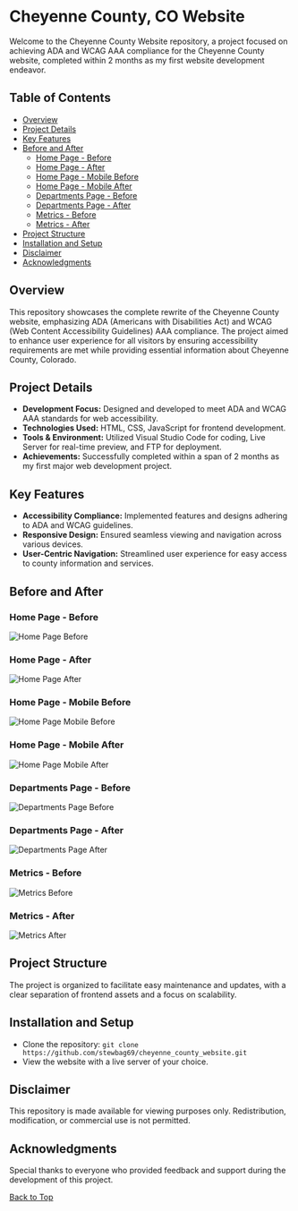 <a id="top"></a>

# Cheyenne County, CO Website
Welcome to the Cheyenne County Website repository, a project focused on achieving ADA and WCAG AAA compliance for the Cheyenne County website, completed within 2 months as my first website development endeavor.

## Table of Contents
- [Overview](#overview)
- [Project Details](#project-details)
- [Key Features](#key-features)
- [Before and After](#before-and-after)
  - [Home Page - Before](#home-page---before)
  - [Home Page - After](#home-page---after)
  - [Home Page - Mobile Before](#home-page---mobile-before)
  - [Home Page - Mobile After](#home-page---mobile-after)
  - [Departments Page - Before](#departments-page---before)
  - [Departments Page - After](#departments-page---after)
  - [Metrics - Before](#metrics---before)
  - [Metrics - After](#metrics---after)
- [Project Structure](#project-structure)
- [Installation and Setup](#installation-and-setup)
- [Disclaimer](#disclaimer)
- [Acknowledgments](#acknowledgments)

## Overview
This repository showcases the complete rewrite of the Cheyenne County website, emphasizing ADA (Americans with Disabilities Act) and WCAG (Web Content Accessibility Guidelines) AAA compliance. The project aimed to enhance user experience for all visitors by ensuring accessibility requirements are met while providing essential information about Cheyenne County, Colorado.

## Project Details
- **Development Focus:** Designed and developed to meet ADA and WCAG AAA standards for web accessibility.
- **Technologies Used:** HTML, CSS, JavaScript for frontend development.
- **Tools & Environment:** Utilized Visual Studio Code for coding, Live Server for real-time preview, and FTP for deployment.
- **Achievements:** Successfully completed within a span of 2 months as my first major web development project.

## Key Features
- **Accessibility Compliance:** Implemented features and designs adhering to ADA and WCAG guidelines.
- **Responsive Design:** Ensured seamless viewing and navigation across various devices.
- **User-Centric Navigation:** Streamlined user experience for easy access to county information and services.

## Before and After
### Home Page - Before
![Home Page Before](/screenshots/cheyenne_county_home_before.png?raw=true "Home Page Before")

### Home Page - After
![Home Page After](/screenshots/cheyenne_county_home_after.png?raw=true "Home Page After")

### Home Page - Mobile Before
![Home Page Mobile Before](/screenshots/cheyenne_county_home_mobile_before.png?raw=true "Home Page Mobile Before")

### Home Page - Mobile After
![Home Page Mobile After](/screenshots/cheyenne_county_home_mobile_after.png?raw=true "Home Page Mobile After")

### Departments Page - Before
![Departments Page Before](/screenshots/cheyenne_county_departments_before.png?raw=true "Departments Page Before")

### Departments Page - After
![Departments Page After](/screenshots/cheyenne_county_departments_after.png?raw=true "Departments Page After")

### Metrics - Before
![Metrics Before](/screenshots/old_website_desktop_metrics.png?raw=true "Metrics Before")

### Metrics - After
![Metrics After](/screenshots/new_website_desktop_metrics.png?raw=true "Metrics After")

## Project Structure
The project is organized to facilitate easy maintenance and updates, with a clear separation of frontend assets and a focus on scalability.

## Installation and Setup
- Clone the repository:
   `git clone https://github.com/stewbag69/cheyenne_county_website.git`
- View the website with a live server of your choice.

## Disclaimer
This repository is made available for viewing purposes only. Redistribution, modification, or commercial use is not permitted.

## Acknowledgments
Special thanks to everyone who provided feedback and support during the development of this project.

[Back to Top](#top)